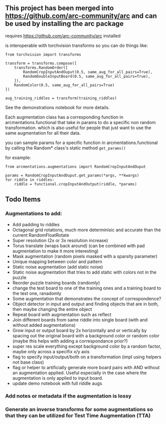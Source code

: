 ## This project has been merged into https://github.com/arc-community/arc and can be used by installing the arc package

requires https://github.com/arc-community/arc installed

is interoperable with torchvision transforms so you can do things like:

```
from torchvision import transforms

transform = transforms.compose([
	transforms.RandomOrder([
        RandomCropInputAndOuput(0.5, same_aug_for_all_pairs=True),
        RandomDoubleInputBoard(0.5, same_aug_for_all_pairs=True),
    ]),
	RandomColor(0.5, same_aug_for_all_pairs=True)
])

aug_training_riddles = transform(training_riddles)

```
See the demonstrations notebook for more details.

Each augmentation class has a corresponding function in arcmentations.functional that take in params to do a specific non random transformation. which is also useful for people that just want to use the same augmentation for all their data.


you can sample params for a specific function in arcmentations.functional by calling the Random* class's static method `get_params()`

for example:

```
from arcmentations.augmentations import RandomCropInputAndOuput

params = RandomCropInputAndOuput.get_params(*args, **kwargs)
for riddle in riddles:
    riddle = functional.cropInputAndOutput(riddle, *params)

```
## Todo Items
### Augmentations to add:
 - Add padding to riddles
 - Octagonal grid rotations, much more determinisic and accurate than the current RandomFloatRotate
 - Super resolution (2x or 3x resolution increase)
 - Torus translate (wraps back around) (can be combined with pad augmentation to make it more interesting)
 - Mask augmentation (random pixels masked with a sparsity parameter)
 - Unique mapping between color and pattern
 - Static noise augmentation (add static noise)
 - Static noise augmentation that tries to add static with colors not in the puzzle 
 - Reorder puzzle training boards (randomly)
 - change the test board to one of the training ones and a training board to the test one, ranadomly
 - Some  augmentation that demonstrates the concept of correspondence?
 - Object detector in input and output and finding objects that are in both, then maybe changing the entire object 
 - Repeat board with augmentation such as reflect
 - Join different boards from same riddle into single board (with and without added augmentations)
  - Grow input or output board by 2x horizontally and or vertically by spacing out the original board with a background color or random color (maybe this helps with adding a  correspondance prior?)
  - super res scale everything except background color by a random factor, maybe only across a specifix x/y axis
  - flag to specify input/output/both on a transformation (impl using helpers not base class)
  - flag or helper to artificially generate more board pairs with AND without an augmentation applied. Useful especially in the case where the augmentation is only applied to input board.
  - update demo notebook with full riddle augs 
  

### Add notes or metadata if the augmentation is lossy
### Generate an inverse transforms for some augmentations so that they can be utilized for Test Time Augmentation (TTA)
